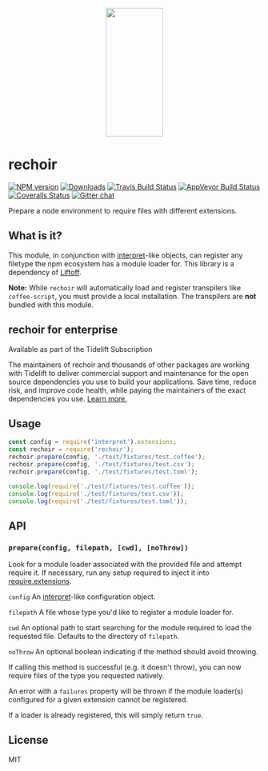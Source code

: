 <p align="center">
  <a href="http://gulpjs.com">
    <img height="257" width="114" src="https://raw.githubusercontent.com/gulpjs/artwork/master/gulp-2x.png">
  </a>
</p>

# rechoir

[![NPM version][npm-image]][npm-url] [![Downloads][downloads-image]][npm-url] [![Travis Build Status][travis-image]][travis-url] [![AppVeyor Build Status][appveyor-image]][appveyor-url] [![Coveralls Status][coveralls-image]][coveralls-url] [![Gitter chat][gitter-image]][gitter-url]

Prepare a node environment to require files with different extensions.

## What is it?

This module, in conjunction with [interpret]-like objects, can register any filetype the npm ecosystem has a module
loader for. This library is a dependency of [Liftoff].

**Note:** While `rechoir` will automatically load and register transpilers like `coffee-script`, you must provide a
local installation. The transpilers are **not** bundled with this module.

## rechoir for enterprise

Available as part of the Tidelift Subscription

The maintainers of rechoir and thousands of other packages are working with Tidelift to deliver commercial support and
maintenance for the open source dependencies you use to build your applications. Save time, reduce risk, and improve
code health, while paying the maintainers of the exact dependencies you
use. [Learn more.](https://tidelift.com/subscription/pkg/npm-rechoir?utm_source=npm-rechoir&utm_medium=referral&utm_campaign=enterprise&utm_term=repo)

## Usage

```js
const config = require('interpret').extensions;
const rechoir = require('rechoir');
rechoir.prepare(config, './test/fixtures/test.coffee');
rechoir.prepare(config, './test/fixtures/test.csv');
rechoir.prepare(config, './test/fixtures/test.toml');

console.log(require('./test/fixtures/test.coffee'));
console.log(require('./test/fixtures/test.csv'));
console.log(require('./test/fixtures/test.toml'));
```

## API

### `prepare(config, filepath, [cwd], [noThrow])`

Look for a module loader associated with the provided file and attempt require it. If necessary, run any setup required
to inject it into [require.extensions](http://nodejs.org/api/globals.html#globals_require_extensions).

`config` An [interpret]-like configuration object.

`filepath` A file whose type you'd like to register a module loader for.

`cwd` An optional path to start searching for the module required to load the requested file. Defaults to the directory
of `filepath`.

`noThrow` An optional boolean indicating if the method should avoid throwing.

If calling this method is successful (e.g. it doesn't throw), you can now require files of the type you requested
natively.

An error with a `failures` property will be thrown if the module loader(s) configured for a given extension cannot be
registered.

If a loader is already registered, this will simply return `true`.

## License

MIT

[interpret]: http://github.com/gulpjs/interpret

[Liftoff]: http://github.com/gulpjs/liftoff

[downloads-image]: http://img.shields.io/npm/dm/rechoir.svg

[npm-url]: https://www.npmjs.com/package/rechoir

[npm-image]: http://img.shields.io/npm/v/rechoir.svg

[travis-url]: https://travis-ci.org/gulpjs/rechoir

[travis-image]: http://img.shields.io/travis/gulpjs/rechoir.svg?label=travis-ci

[appveyor-url]: https://ci.appveyor.com/project/gulpjs/rechoir

[appveyor-image]: https://img.shields.io/appveyor/ci/gulpjs/rechoir.svg?label=appveyor

[coveralls-url]: https://coveralls.io/r/gulpjs/rechoir

[coveralls-image]: http://img.shields.io/coveralls/gulpjs/rechoir/master.svg

[gitter-url]: https://gitter.im/gulpjs/gulp

[gitter-image]: https://badges.gitter.im/gulpjs/gulp.svg


